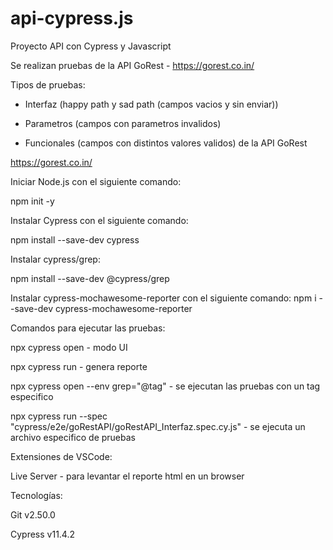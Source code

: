 # api-cypress.js
Proyecto API con Cypress y Javascript

Se realizan pruebas de la API GoRest - https://gorest.co.in/


Tipos de pruebas:

- Interfaz (happy path y sad path (campos vacios y sin enviar))
  
- Parametros (campos con parametros invalidos)
  
- Funcionales (campos con distintos valores validos) de la API GoRest
  
https://gorest.co.in/


Iniciar Node.js con el siguiente comando:

npm init -y


Instalar Cypress con el siguiente comando:

npm install --save-dev cypress


Instalar cypress/grep:

npm install --save-dev @cypress/grep


Instalar cypress-mochawesome-reporter con el siguiente comando:
npm i --save-dev cypress-mochawesome-reporter


Comandos para ejecutar las pruebas:

npx cypress open - modo UI

npx cypress run - genera reporte

npx cypress open --env grep="@tag" - se ejecutan las pruebas con un tag especifico

npx cypress run --spec "cypress/e2e/goRestAPI/goRestAPI_Interfaz.spec.cy.js" - se ejecuta un archivo especifico de pruebas


Extensiones de VSCode:

Live Server - para levantar el reporte html en un browser


Tecnologías:

Git v2.50.0

Cypress v11.4.2

